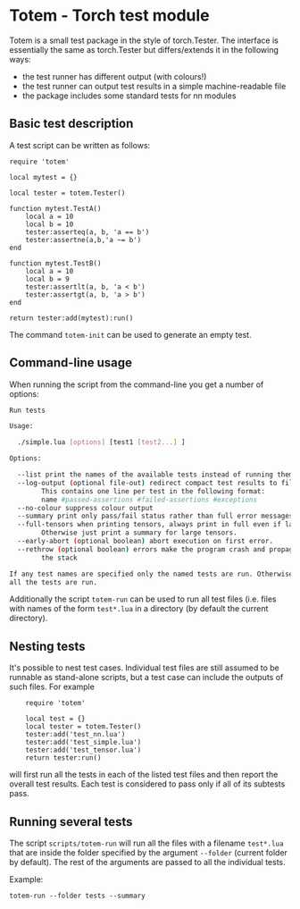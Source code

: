 # Totem - Torch test module

Totem is a small test package in the style of torch.Tester. The interface is
essentially the same as torch.Tester but differs/extends it in the following
ways:

* the test runner has different output (with colours!)
* the test runner can output test results in a simple machine-readable file
* the package includes some standard tests for nn modules

## Basic test description

A test script can be written as follows:

	require 'totem'

	local mytest = {}
	 
	local tester = totem.Tester()
	 
	function mytest.TestA()
		local a = 10
		local b = 10
		tester:asserteq(a, b, 'a == b')
		tester:assertne(a,b,'a ~= b')
	end
	 
	function mytest.TestB()
		local a = 10
		local b = 9
		tester:assertlt(a, b, 'a < b')
		tester:assertgt(a, b, 'a > b')
	end
	 
	return tester:add(mytest):run()

The command `totem-init` can be used to generate an empty test.

## Command-line usage

When running the script from the command-line you get a number of options:

```sh
Run tests

Usage:

  ./simple.lua [options] [test1 [test2...] ]

Options:

  --list print the names of the available tests instead of running them.
  --log-output (optional file-out) redirect compact test results to file.
        This contains one line per test in the following format:
        name #passed-assertions #failed-assertions #exceptions
  --no-colour suppress colour output
  --summary print only pass/fail status rather than full error messages.
  --full-tensors when printing tensors, always print in full even if large.
        Otherwise just print a summary for large tensors.
  --early-abort (optional boolean) abort execution on first error.
  --rethrow (optional boolean) errors make the program crash and propagate up
        the stack

If any test names are specified only the named tests are run. Otherwise
all the tests are run.
```

Additionally the script `totem-run` can be used to run all test files (i.e.
files with names of the form `test*.lua` in a directory (by default the current
directory).

## Nesting tests

It's possible to nest test cases. Individual test files are still assumed to be
runnable as stand-alone scripts, but a test case can include the outputs of
such files. For example

        require 'totem'

        local test = {}
        local tester = totem.Tester()
        tester:add('test_nn.lua')
        tester:add('test_simple.lua')
        tester:add('test_tensor.lua')
        return tester:run()

will first run all the tests in each of the listed test files and then report
the overall test results. Each test is considered to pass only if all of its
subtests pass.


## Running several tests

The script `scripts/totem-run` will run all the files with a filename `test*.lua` that
are inside the folder specified by the argument `--folder` (current folder by default).
The rest of the arguments are passed to all the individual tests.

 Example:

 ```
 totem-run --folder tests --summary
 ```
